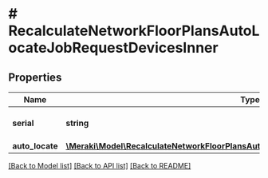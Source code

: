 # # RecalculateNetworkFloorPlansAutoLocateJobRequestDevicesInner

## Properties

Name | Type | Description | Notes
------------ | ------------- | ------------- | -------------
**serial** | **string** | Serial for device to update |
**auto_locate** | [**\Meraki\Model\RecalculateNetworkFloorPlansAutoLocateJobRequestDevicesInnerAutoLocate**](RecalculateNetworkFloorPlansAutoLocateJobRequestDevicesInnerAutoLocate.md) |  |

[[Back to Model list]](../../README.md#models) [[Back to API list]](../../README.md#endpoints) [[Back to README]](../../README.md)
